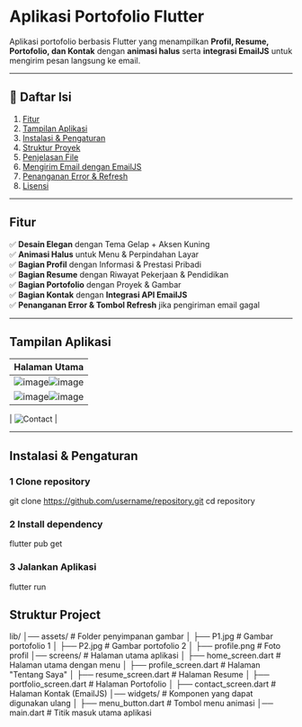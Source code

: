 #  Aplikasi Portofolio Flutter  
 Aplikasi portofolio berbasis Flutter yang menampilkan **Profil, Resume, Portofolio, dan Kontak** dengan **animasi halus** serta **integrasi EmailJS** untuk mengirim pesan langsung ke email.

---

## 📖 **Daftar Isi**
1. [ Fitur](#fitur)  
2. [ Tampilan Aplikasi](#tampilan-aplikasi)  
3. [ Instalasi & Pengaturan](#instalasi--pengaturan)  
4. [ Struktur Proyek](#struktur-proyek)  
5. [ Penjelasan File](#penjelasan-file)  
6. [ Mengirim Email dengan EmailJS](#mengirim-email-dengan-emailjs)  
7. [ Penanganan Error & Refresh](#penanganan-error--refresh)  
8. [ Lisensi](#lisensi)  

---

##  **Fitur**
✅ **Desain Elegan** dengan Tema Gelap + Aksen Kuning  
✅ **Animasi Halus** untuk Menu & Perpindahan Layar  
✅ **Bagian Profil** dengan Informasi & Prestasi Pribadi  
✅ **Bagian Resume** dengan Riwayat Pekerjaan & Pendidikan  
✅ **Bagian Portofolio** dengan Proyek & Gambar  
✅ **Bagian Kontak** dengan **Integrasi API EmailJS**  
✅ **Penanganan Error & Tombol Refresh** jika pengiriman email gagal  

---

##  **Tampilan Aplikasi**
| Halaman Utama |
|--------------|
| ![image](https://github.com/user-attachments/assets/5347233f-a53f-4f38-99ee-ed41dce1ec52)![image](https://github.com/user-attachments/assets/cdaf6fcf-a8f4-43d9-9d4d-33e12ce4a83d)
 |![image](https://github.com/user-attachments/assets/a50d6bb9-16c5-45d9-8867-04ae44a1aded)![image](https://github.com/user-attachments/assets/df60d484-d0f2-47fa-bffd-f2a634c95c8c)

| ![Contact](screenshots/contact.png) |

---

##  **Instalasi & Pengaturan**

### **1️ Clone repository**
git clone https://github.com/username/repository.git
cd repository

### **2 Install dependency**
flutter pub get

### **3 Jalankan Aplikasi**
flutter run

##  **Struktur Project**

lib/
│── assets/                      # Folder penyimpanan gambar
│   ├── P1.jpg                   # Gambar portofolio 1
│   ├── P2.jpg                   # Gambar portofolio 2
│   ├── profile.png              # Foto profil
│── screens/                      # Halaman utama aplikasi
│   ├── home_screen.dart         # Halaman utama dengan menu
│   ├── profile_screen.dart      # Halaman "Tentang Saya"
│   ├── resume_screen.dart       # Halaman Resume
│   ├── portfolio_screen.dart    # Halaman Portofolio
│   ├── contact_screen.dart      # Halaman Kontak (EmailJS)
│── widgets/                      # Komponen yang dapat digunakan ulang
│   ├── menu_button.dart         # Tombol menu animasi
│── main.dart                     # Titik masuk utama aplikasi

